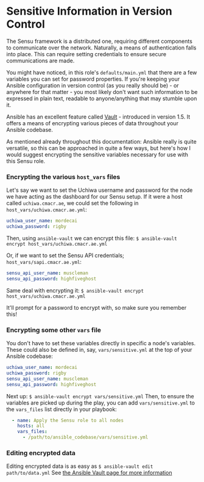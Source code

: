 # Sensitive Information in Version Control
The Sensu framework is a distributed one, requiring different components to communicate over the network.
Naturally, a means of authentication falls into place. This can require setting credentials to ensure secure communications are made.

You might have noticed, in this role's `defaults/main.yml` that there are a few variables you can set for password properties.
If you're keeping your Ansible configuration in version control (as you really should be) - or anywhere for that matter - you most likely don't want such information to be expressed in plain text, readable to anyone/anything that may stumble upon it.

Ansible has an excellent feature called [Vault](http://docs.ansible.com/playbooks_vault.html) - introduced in version 1.5.
It offers a means of encrypting various pieces of data throughout your Ansible codebase.

As mentioned already throughout this documentation: Ansible really is quite versatile, so this can be approached in quite a few ways, but here's how I would suggest encrypting the sensitive variables necessary for use with this Sensu role.

### Encrypting the various `host_vars` files
Let's say we want to set the Uchiwa username and password for the node we have acting as the dashboard for our Sensu setup.
If it were a host called `uchiwa.cmacr.ae`, we could set the following in `host_vars/uchiwa.cmacr.ae.yml`:
``` yaml
uchiwa_user_name: mordecai
uchiwa_password: rigby
```
Then, using `ansible-vault` we can encrypt this file: `$ ansible-vault encrypt host_vars/uchiwa.cmacr.ae.yml`

Or, if we want to set the Sensu API credentials; `host_vars/sapi.cmacr.ae.yml`:
``` yaml
sensu_api_user_name: muscleman
sensu_api_password: highfiveghost
```
Same deal with encrypting it: `$ ansible-vault encrypt host_vars/uchiwa.cmacr.ae.yml`

It'll prompt for a password to encrypt with, so make sure you remember this!

### Encrypting some other `vars` file
You don't have to set these variables directly in specific a node's variables.
These could also be defined in, say, `vars/sensitive.yml` at the top of your Ansible codebase:

``` yaml
uchiwa_user_name: mordecai
uchiwa_password: rigby
sensu_api_user_name: muscleman
sensu_api_password: highfiveghost
```
Next up: `$ ansible-vault encrypt vars/sensitive.yml`
Then, to ensure the variables are picked up during the play, you can add `vars/sensitive.yml` to the `vars_files` list directly in your playbook:
``` yaml
  - name: Apply the Sensu role to all nodes
    hosts: all
    vars_files:
      - /path/to/ansible_codebase/vars/sensitive.yml
```

### Editing encrypted data
Editing encrypted data is as easy as `$ ansible-vault edit path/to/data.yml`
See [the Ansible Vault page for more information](http://docs.ansible.com/playbooks_vault.html)
